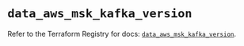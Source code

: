 # `data_aws_msk_kafka_version`

Refer to the Terraform Registry for docs: [`data_aws_msk_kafka_version`](https://registry.terraform.io/providers/hashicorp/aws/6.14.0/docs/data-sources/msk_kafka_version).
